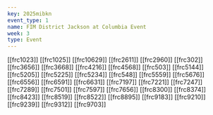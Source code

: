 ```yaml
---
key: 2025mibkn
event_type: 1
name: FIM District Jackson at Columbia Event
week: 3
type: Event
---
```

[[frc1023]]
[[frc1025]]
[[frc10629]]
[[frc2611]]
[[frc2960]]
[[frc302]]
[[frc3656]]
[[frc3668]]
[[frc4216]]
[[frc4568]]
[[frc503]]
[[frc5144]]
[[frc5205]]
[[frc5225]]
[[frc5234]]
[[frc548]]
[[frc5559]]
[[frc5676]]
[[frc6556]]
[[frc6591]]
[[frc6631]]
[[frc7197]]
[[frc7221]]
[[frc7247]]
[[frc7289]]
[[frc7501]]
[[frc7597]]
[[frc7656]]
[[frc8300]]
[[frc8374]]
[[frc8423]]
[[frc8519]]
[[frc8522]]
[[frc8895]]
[[frc9183]]
[[frc9210]]
[[frc9239]]
[[frc9312]]
[[frc9703]]
